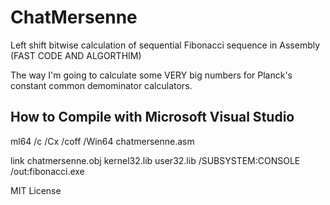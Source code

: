 # ChatMersenne
Left shift bitwise calculation of sequential Fibonacci sequence in Assembly (FAST CODE AND ALGORTHIM)

The way I'm going to calculate some VERY big numbers for Planck's constant common demominator calculators.

How to Compile with Microsoft Visual Studio
-------------------------------------------
ml64 /c /Cx /coff /Win64 chatmersenne.asm

link chatmersenne.obj kernel32.lib user32.lib /SUBSYSTEM:CONSOLE /out:fibonacci.exe


MIT License
